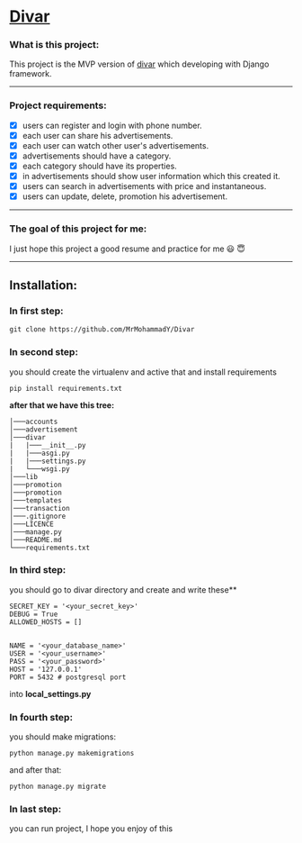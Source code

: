 # [Divar](https://divar.ir/)

### What is this project:

This project is the MVP version of [divar](https://divar.ir/) which developing with Django framework.

---

### Project requirements:

- [x] users can register and login with phone number.
- [x] each user can share his advertisements.
- [x] each user can watch other user's advertisements.
- [x] advertisements should have a category.
- [x] each category should have its properties.
- [x] in advertisements should show user information which this created it.
- [x] users can search in advertisements with price and instantaneous.
- [x] users can update, delete, promotion his advertisement.

---

### The goal of this project for me:

I just hope this project a good resume and practice for me :smiley: :innocent:

---

## Installation:

### In first step:

```
git clone https://github.com/MrMohammadY/Divar
 ```

### In second step:

you should create the virtualenv and active that and install requirements

```
pip install requirements.txt 
```

**after that we have this tree:**

```
│───accounts
│───advertisement
│───divar
|   |───__init__.py
|   |───asgi.py
|   |───settings.py
|   └───wsgi.py
│───lib
│───promotion
│───promotion
│───templates
│───transaction
│───.gitignore
│───LICENCE
│───manage.py
│───README.md       
└───requirements.txt       
```

### In third step:

you should go to divar directory and create and write these**

```
SECRET_KEY = '<your_secret_key>'
DEBUG = True
ALLOWED_HOSTS = []


NAME = '<your_database_name>'
USER = '<your_username>'
PASS = '<your_password>'
HOST = '127.0.0.1'
PORT = 5432 # postgresql port

```

into **local_settings.py**

### In fourth step:

you should make migrations:

```
python manage.py makemigrations
```

and after that:

```
python manage.py migrate
```

### In last step:

you can run project, I hope you enjoy of this
